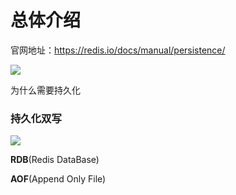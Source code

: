 # 总体介绍

官网地址：https://redis.io/docs/manual/persistence/

![](images/1.Redis持久化.jpg)

为什么需要持久化

### 持久化双写

![](images/2.Redis持久化图示.jpg)

**RDB**(Redis DataBase)

**AOF**(Append Only File)